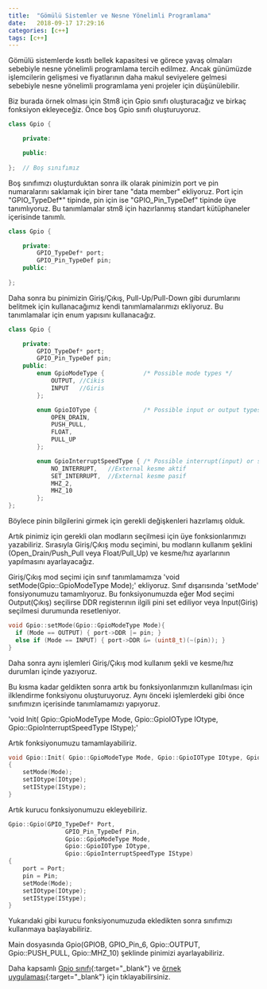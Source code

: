 ```yaml
---
title:  "Gömülü Sistemler ve Nesne Yönelimli Programlama"
date:   2018-09-17 17:29:16
categories: [c++]
tags: [c++]
---
```


Gömülü sistemlerde kısıtlı bellek kapasitesi ve görece yavaş olmaları sebebiyle nesne yönelimli programlama tercih edilmez. Ancak günümüzde işlemcilerin gelişmesi ve fiyatlarının daha makul seviyelere gelmesi sebebiyle nesne yönelimli programlama yeni projeler için düşünülebilir.


Biz burada örnek olması için Stm8 için Gpio sınıfı oluşturacağız ve birkaç fonksiyon ekleyeceğiz. Önce boş Gpio sınıfı oluşturuyoruz.

```cpp
class Gpio {

	private:

	public:
  
};	// Boş sınıfımız
```

Boş sınıfımızı oluşturduktan sonra ilk olarak pinimizin port ve pin numaralarını saklamak için birer tane "data member" ekliyoruz. Port için "GPIO_TypeDef*" tipinde, pin için ise "GPIO_Pin_TypeDef" tipinde üye tanımlıyoruz. Bu tanımlamalar stm8 için hazırlanmış standart kütüphaneler içerisinde tanımlı.

```cpp
class Gpio {

	private:
		GPIO_TypeDef* port;
		GPIO_Pin_TypeDef pin;
	public:
  
};
```

Daha sonra bu pinimizin Giriş/Çıkış, Pull-Up/Pull-Down gibi durumlarını belitmek için kullanacağımız kendi tanımlamalarımızı ekliyoruz. Bu tanımlamalar için enum yapısını kullanacağız.

```cpp
class Gpio {

	private:
		GPIO_TypeDef* port;
		GPIO_Pin_TypeDef pin;
	public:
		enum GpioModeType {           /* Possible mode types */
			OUTPUT,	//Cikis
			INPUT	//Giris
		};

		enum GpioIOType {             /* Possible input or output types */    
			OPEN_DRAIN,
			PUSH_PULL,
			FLOAT,
			PULL_UP
		};

		enum GpioInterruptSpeedType { /* Possible interrupt(input) or speed(output) types */
			NO_INTERRUPT,	//External kesme aktif
			SET_INTERRUPT,	//External kesme pasif
			MHZ_2,
			MHZ_10
		};
};
```

Böylece pinin bilgilerini girmek için gerekli değişkenleri hazırlamış olduk.


Artık pinimiz için gerekli olan modların seçilmesi için üye fonksionlarımızı yazabiliriz. Sırasıyla Giriş/Çıkış modu seçimini, bu modların kullanım şeklini (Open_Drain/Push_Pull veya Float/Pull_Up) ve kesme/hız ayarlarının yapılmasını ayarlayacağız.


Giriş/Çıkış mod seçimi için sınıf tanımlamamıza 'void setMode(Gpio::GpioModeType Mode);' ekliyoruz. Sınıf dışarısında 'setMode' fonsiyonumuzu tamamlıyoruz. Bu fonksiyonumuzda eğer Mod seçimi Output(Çıkış) seçilirse DDR registerının ilgili pini set ediliyor veya Input(Giriş) seçilmesi durumunda resetleniyor.

```cpp
void Gpio::setMode(Gpio::GpioModeType Mode){  
  if (Mode == OUTPUT) { port->DDR |= pin; }
  else if (Mode == INPUT) { port->DDR &= (uint8_t)(~(pin)); }
}
```

Daha sonra aynı işlemleri Giriş/Çıkış mod kullanım şekli ve kesme/hız durumları içinde yazıyoruz.

Bu kısma kadar geldikten sonra artık bu fonksiyonlarımızın kullanılması için ilklendirme fonksiyonu oluşturuyoruz. Aynı önceki işlemlerdeki gibi önce sınıfımızın içerisinde tanımlamamızı yapıyoruz.


'void Init( Gpio::GpioModeType Mode, Gpio::GpioIOType IOtype, Gpio::GpioInterruptSpeedType IStype);'


Artık fonksiyonumuzu tamamlayabiliriz.

```cpp
void Gpio::Init( Gpio::GpioModeType Mode, Gpio::GpioIOType IOtype, Gpio::GpioInterruptSpeedType IStype)
{
	setMode(Mode);
	setIOtype(IOtype);
	setIStype(IStype);
}
```

Artık kurucu fonksiyonumuzu ekleyebiliriz.

```cpp
Gpio::Gpio(GPIO_TypeDef* Port,
                GPIO_Pin_TypeDef Pin,
                Gpio::GpioModeType Mode,
                Gpio::GpioIOType IOtype,
                Gpio::GpioInterruptSpeedType IStype)
{
	port = Port;
	pin = Pin;
	setMode(Mode);
	setIOtype(IOtype);
	setIStype(IStype);
}
```

Yukarıdaki gibi kurucu fonksiyonumuzuda ekledikten sonra sınıfımızı kullanmaya başlayabiliriz.


Main dosyasında Gpio(GPIOB, GPIO_Pin_6, Gpio::OUTPUT, Gpio::PUSH_PULL, Gpio::MHZ_10) şeklinde pinimizi ayarlayabiliriz.


Daha kapsamlı [Gpio sınıfı](https://github.com/bketen/stm8plus/tree/master/library/gpio){:target="_blank"} ve [örnek uygulaması](https://github.com/bketen/stm8plus/tree/master/examples/button){:target="_blank"} için tıklayabilirsiniz.